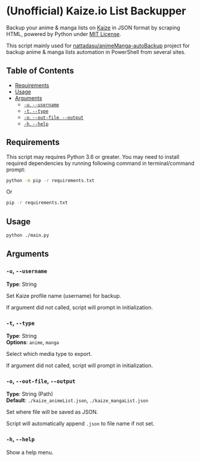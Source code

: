 <!-- cSpell:words kaize backupper -->

<!-- omit in toc -->
# (Unofficial) Kaize.io List Backupper

Backup your anime & manga lists on [Kaize] in JSON format by scraping HTML, powered by Python under [MIT License][LICENSE].

This script mainly used for [nattadasu/animeManga-autoBackup](https://github.com/nattadasu/animeManga-autoBackup) project for backup anime & manga lists automation in PowerShell from several sites.

<!-- omit in toc -->
## Table of Contents

* [Requirements](#requirements)
* [Usage](#usage)
* [Arguments](#arguments)
  * [`-u`, `--username`](#-u---username)
  * [`-t`, `--type`](#-t---type)
  * [`-o`, `--out-file`, `--output`](#-o---out-file---output)
  * [`-h`, `--help`](#-h---help)

## Requirements

This script may requires Python 3.6 or greater. You may need to install required dependencies by running following command in terminal/command prompt:

```bash
python -m pip -r requirements.txt
```

Or

```bash
pip -r requirements.txt
```

## Usage

```bash
python ./main.py
```

## Arguments

### `-u`, `--username`

**Type**: String

Set Kaize profile name (username) for backup.

If argument did not called, script will prompt in initialization.

### `-t`, `--type`

**Type**: String\
**Options**: `anime`, `manga`

Select which media type to export.

If argument did not called, script will prompt in initialization.

### `-o`, `--out-file`, `--output`

**Type**: String (Path)\
**Default**: `./kaize_animeList.json`, `./kaize_mangaList.json`

Set where file will be saved as JSON.

Script will automatically append `.json` to file name if not set.

### `-h`, `--help`

Show a help menu.

<!-- Refs -->
[Kaize]: https://kaize.io
[LICENSE]: ./LICENSE
